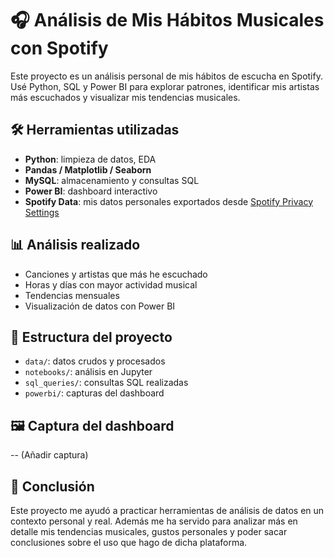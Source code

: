 # 🎧 Análisis de Mis Hábitos Musicales con Spotify

Este proyecto es un análisis personal de mis hábitos de escucha en Spotify. Usé Python, SQL y Power BI para explorar patrones, identificar mis artistas más escuchados y visualizar mis tendencias musicales.

## 🛠 Herramientas utilizadas

- **Python**: limpieza de datos, EDA
- **Pandas / Matplotlib / Seaborn**
- **MySQL**: almacenamiento y consultas SQL
- **Power BI**: dashboard interactivo
- **Spotify Data**: mis datos personales exportados desde [Spotify Privacy Settings](https://www.spotify.com/es/account/privacy/)

## 📊 Análisis realizado

- Canciones y artistas que más he escuchado
- Horas y días con mayor actividad musical
- Tendencias mensuales
- Visualización de datos con Power BI

## 📁 Estructura del proyecto

- `data/`: datos crudos y procesados
- `notebooks/`: análisis en Jupyter
- `sql_queries/`: consultas SQL realizadas
- `powerbi/`: capturas del dashboard

## 🖼 Captura del dashboard

-- (Añadir captura)

## 📌 Conclusión

Este proyecto me ayudó a practicar herramientas de análisis de datos en un contexto personal y real. Además me ha servido para analizar más en detalle mis tendencias musicales, gustos personales y poder sacar conclusiones sobre el uso que hago de dicha plataforma. 
